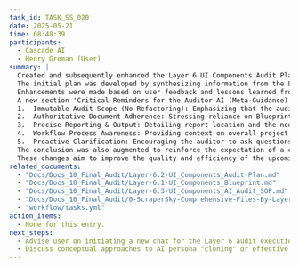 ```yaml
---
task_id: TASK_SS_020
date: 2025-05-21
time: 08:48:39
participants:
  - Cascade AI
  - Henry Groman (User)
summary: |
  Created and subsequently enhanced the Layer 6 UI Components Audit Plan (Docs/Docs_10_Final_Audit/Layer-6.2-UI_Components_Audit-Plan.md).
  The initial plan was developed by synthesizing information from the Layer 6 Blueprint, SOP, and the comprehensive file matrix.
  Enhancements were made based on user feedback and lessons learned from previous audit plan creation and execution cycles.
  A new section 'Critical Reminders for the Auditor AI (Meta-Guidance)' was added to provide explicit instructions to the AI persona that will execute the audit. This section covers:
  1.  Immutable Audit Scope (No Refactoring): Emphasizing that the audit is for documentation only.
  2.  Authoritative Document Adherence: Stressing reliance on Blueprint and SOP.
  3.  Precise Reporting & Output: Detailing report location and the need for a comprehensive summary.
  4.  Workflow Process Awareness: Providing context on overall project tracking.
  5.  Proactive Clarification: Encouraging the auditor to ask questions rather than make assumptions.
  The conclusion was also augmented to reinforce the expectation of a comprehensive summary in the audit report and to reiterate that the audit is an information-gathering phase.
  These changes aim to improve the quality and efficiency of the upcoming Layer 6 audit.
related_documents:
  - "Docs/Docs_10_Final_Audit/Layer-6.2-UI_Components_Audit-Plan.md"
  - "Docs/Docs_10_Final_Audit/Layer-6.1-UI_Components_Blueprint.md"
  - "Docs/Docs_10_Final_Audit/Layer-6.3-UI_Components_AI_Audit_SOP.md"
  - "Docs/Docs_10_Final_Audit/0-ScraperSky-Comprehensive-Files-By-Layer-And-Workflow.md"
  - "workflow/tasks.yml"
action_items:
  - None for this entry.
next_steps:
  - Advise user on initiating a new chat for the Layer 6 audit execution using the newly created plan.
  - Discuss conceptual approaches to AI persona "cloning" or effective context transfer.
---
```

